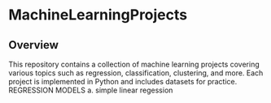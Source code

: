 # MachineLearningProjects
## Overview
This repository contains a collection of machine learning projects covering various topics such as regression, classification, clustering, and more. Each project is implemented in Python and includes datasets for practice.
REGRESSION MODELS
a. simple linear regession

